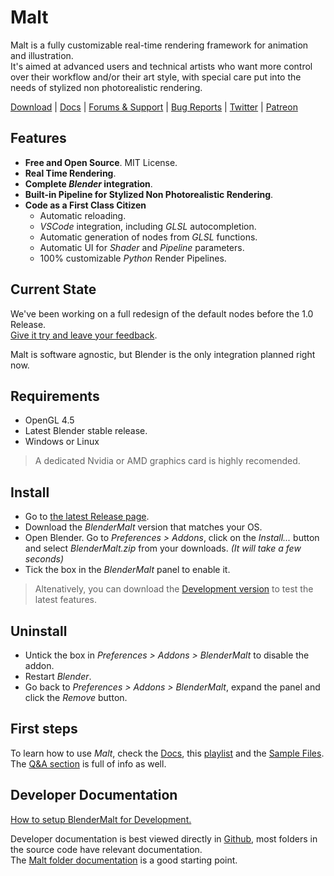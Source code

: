 # Malt

Malt is a fully customizable real-time rendering framework for animation and illustration.  
It's aimed at advanced users and technical artists who want more control over their workflow and/or their art style, with special care put into the needs of stylized non photorealistic rendering.

[Download](#install) | [Docs](https://malt3d.com) | [Forums & Support](https://github.com/bnpr/Malt/discussions) | [Bug Reports](https://github.com/bnpr/Malt/issues) | [Twitter](https://twitter.com/pragma37) | [Patreon](https://patreon.com/pragma37)

## Features

- **Free and Open Source**. MIT License.
- **Real Time Rendering**.
- **Complete *Blender* integration**.
- **Built-in Pipeline for Stylized Non Photorealistic Rendering**.
- **Code as a First Class Citizen**
    - Automatic reloading.
    - *VSCode* integration, including *GLSL* autocompletion.
    - Automatic generation of nodes from *GLSL* functions.
    - Automatic UI for *Shader* and *Pipeline* parameters.
    - 100% customizable *Python* Render Pipelines.

## Current State

We've been working on a full redesign of the default nodes before the 1.0 Release.  
[Give it try and leave your feedback](https://github.com/bnpr/Malt/discussions/382).

Malt is software agnostic, but Blender is the only integration planned right now.

## Requirements

- OpenGL 4.5
- Latest Blender stable release.
- Windows or Linux

> A dedicated Nvidia or AMD graphics card is highly recomended.  

## Install
 
- Go to [the latest Release page](https://github.com/bnpr/Malt/releases/tag/Release-latest).
- Download the *BlenderMalt* version that matches your OS.
- Open Blender. Go to *Preferences > Addons*, click on the *Install...* button and select *BlenderMalt.zip* from your downloads. *(It will take a few seconds)*
- Tick the box in the *BlenderMalt* panel to enable it.

> Altenatively, you can download the [Development version](https://github.com/bnpr/Malt/releases/tag/Development-latest) to test the latest features.       

## Uninstall

- Untick the box in *Preferences > Addons > BlenderMalt* to disable the addon.
- Restart *Blender*.
- Go back to *Preferences > Addons > BlenderMalt*, expand the panel and click the *Remove* button.

## First steps

To learn how to use *Malt*, check the [Docs](https://malt3d.com/Documentation/Getting%20Started/), this [playlist](https://www.youtube.com/playlist?list=PLiN2BGdwwlLqbks8h5MohvH0Xd0Zql_Sg) and the [Sample Files](https://github.com/bnpr/Malt/discussions/94).  
The [Q&A section](https://github.com/bnpr/Malt/discussions/categories/q-a) is full of info as well.

## Developer Documentation

[How to setup BlenderMalt for Development.](docs/Setup-BlenderMalt-for-Development.md)

Developer documentation is best viewed directly in [Github](https://github.com/bnpr/Malt/tree/Development#developer-documentation), most folders in the source code have relevant documentation.  
The [Malt folder documentation](Malt#malt) is a good starting point.
